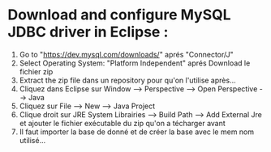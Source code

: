 # Download and configure MySQL JDBC driver in Eclipse :

1) Go to "https://dev.mysql.com/downloads/" aprés "Connector/J"
2) Select Operating System: "Platform Independent" aprés Download le fichier zip
3) Extract the zip file dans un repository pour qu'on l'utilise après...
4) Cliquez dans Eclipse sur Window --> Perspective --> Open Perspective --> Java
5) Cliquez sur File --> New --> Java Project
6) Clique droit sur JRE System Librairies --> Build Path --> Add External Jre et ajouter le fichier exécutable du zip qu'on a técharger avant
7) Il faut importer la base de donné et de créer la base avec le mem nom utilisé...

